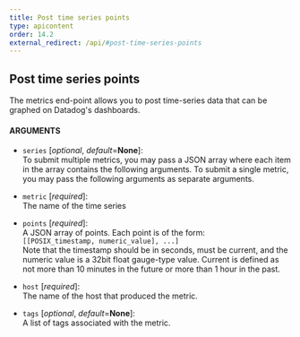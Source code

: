 ```yaml
---
title: Post time series points
type: apicontent
order: 14.2
external_redirect: /api/#post-time-series-points
---
```


## Post time series points
The metrics end-point allows you to post time-series data that can be graphed on Datadog's dashboards.

#### ARGUMENTS
* `series` [*optional*, *default*=**None**]:  
    To submit multiple metrics, you may pass a JSON array where each item in the array contains the following arguments. To submit a single metric, you may pass the following arguments as separate arguments.
    
* `metric` [*required*]:  
    The name of the time series
* `points` [*required*]:  
    A JSON array of points. Each point is of the form:  
    `[[POSIX_timestamp, numeric_value], ...]`  
    Note that the timestamp should be in seconds, must be current, and the numeric value is a 32bit float gauge-type value.
    Current is defined as not more than 10 minutes in the future or more than 1 hour in the past.
* `host` [*required*]:  
    The name of the host that produced the metric.
* `tags` [*optional*, *default*=**None**]:  
    A list of tags associated with the metric.